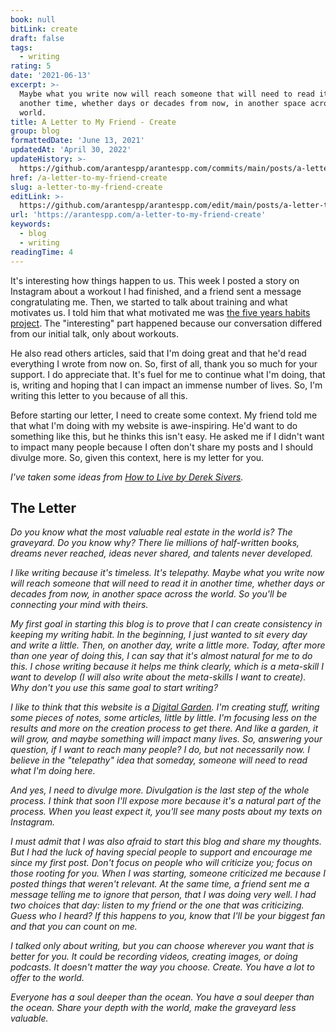 ```yaml
---
book: null
bitLink: create
draft: false
tags:
  - writing
rating: 5
date: '2021-06-13'
excerpt: >-
  Maybe what you write now will reach someone that will need to read it in
  another time, whether days or decades from now, in another space across the
  world.
title: A Letter to My Friend - Create
group: blog
formattedDate: 'June 13, 2021'
updatedAt: 'April 30, 2022'
updateHistory: >-
  https://github.com/arantespp/arantespp.com/commits/main/posts/a-letter-to-my-friend-create.md
href: /a-letter-to-my-friend-create
slug: a-letter-to-my-friend-create
editLink: >-
  https://github.com/arantespp/arantespp.com/edit/main/posts/a-letter-to-my-friend-create.md
url: 'https://arantespp.com/a-letter-to-my-friend-create'
keywords:
  - blog
  - writing
readingTime: 4
---
```


It's interesting how things happen to us. This week I posted a story on Instagram about a workout I had finished, and a friend sent a message congratulating me. Then, we started to talk about training and what motivates us. I told him that what motivated me was [the five years habits project](/five-habits-for-the-next-five-years). The "interesting" part happened because our conversation differed from our initial talk, only about workouts.

He also read others articles, said that I'm doing great and that he'd read everything I wrote from now on. So, first of all, thank you so much for your support. I do appreciate that. It's fuel for me to continue what I'm doing, that is, writing and hoping that I can impact an immense number of lives. So, I'm writing this letter to you because of all this.

Before starting our letter, I need to create some context. My friend told me that what I'm doing with my website is awe-inspiring. He'd want to do something like this, but he thinks this isn't easy. He asked me if I didn't want to impact many people because I often don't share my posts and I should divulge more. So, given this context, here is my letter for you.

_I've taken some ideas from [How to Live by Derek Sivers](https://sive.rs/h)._

## The Letter

_Do you know what the most valuable real estate in the world is? The graveyard. Do you know why? There lie millions of half-written books, dreams never reached, ideas never shared, and talents never developed._

_I like writing because it's timeless. It's telepathy. Maybe what you write now will reach someone that will need to read it in another time, whether days or decades from now, in another space across the world. So you'll be connecting your mind with theirs._

_My first goal in starting this blog is to prove that I can create consistency in keeping my writing habit. In the beginning, I just wanted to sit every day and write a little. Then, on another day, write a little more. Today, after more than one year of doing this, I can say that it's almost natural for me to do this. I chose writing because it helps me think clearly, which is a meta-skill I want to develop (I will also write about the meta-skills I want to create). Why don't you use this same goal to start writing?_

_I like to think that this website is a [Digital Garden](/). I'm creating stuff, writing some pieces of notes, some articles, little by little. I'm focusing less on the results and more on the creation process to get there. And like a garden, it will grow, and maybe something will impact many lives. So, answering your question, if I want to reach many people? I do, but not necessarily now. I believe in the "telepathy" idea that someday, someone will need to read what I'm doing here._

_And yes, I need to divulge more. Divulgation is the last step of the whole process. I think that soon I'll expose more because it's a natural part of the process. When you least expect it, you'll see many posts about my texts on Instagram._

_I must admit that I was also afraid to start this blog and share my thoughts. But I had the luck of having special people to support and encourage me since my first post. Don't focus on people who will criticize you; focus on those rooting for you. When I was starting, someone criticized me because I posted things that weren't relevant. At the same time, a friend sent me a message telling me to ignore that person, that I was doing very well. I had two choices that day: listen to my friend or the one that was criticizing. Guess who I heard? If this happens to you, know that I'll be your biggest fan and that you can count on me._

_I talked only about writing, but you can choose wherever you want that is better for you. It could be recording videos, creating images, or doing podcasts. It doesn't matter the way you choose. Create. You have a lot to offer to the world._

_Everyone has a soul deeper than the ocean. You have a soul deeper than the ocean. Share your depth with the world, make the graveyard less valuable._
